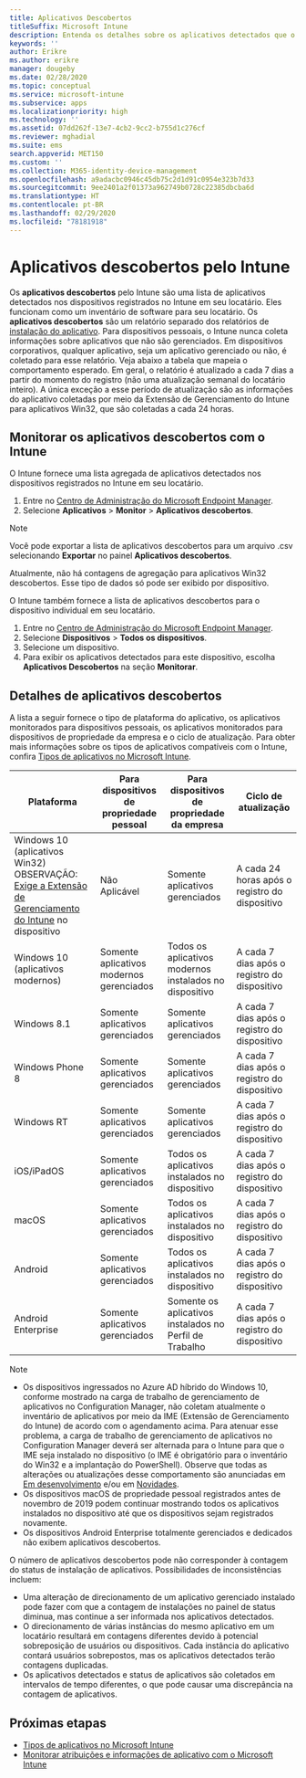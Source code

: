 ```yaml
---
title: Aplicativos Descobertos
titleSuffix: Microsoft Intune
description: Entenda os detalhes sobre os aplicativos detectados que o Intune encontrou em um dispositivo.
keywords: ''
author: Erikre
ms.author: erikre
manager: dougeby
ms.date: 02/28/2020
ms.topic: conceptual
ms.service: microsoft-intune
ms.subservice: apps
ms.localizationpriority: high
ms.technology: ''
ms.assetid: 07dd262f-13e7-4cb2-9cc2-b755d1c276cf
ms.reviewer: mghadial
ms.suite: ems
search.appverid: MET150
ms.custom: ''
ms.collection: M365-identity-device-management
ms.openlocfilehash: a9adacbc0946c45db75c2d1d91c0954e323b7d33
ms.sourcegitcommit: 9ee2401a2f01373a962749b0728c22385dbcba6d
ms.translationtype: HT
ms.contentlocale: pt-BR
ms.lasthandoff: 02/29/2020
ms.locfileid: "78181918"
---
```

# <a name="intune-discovered-apps"></a>Aplicativos descobertos pelo Intune

Os **aplicativos descobertos** pelo Intune são uma lista de aplicativos detectados nos dispositivos registrados no Intune em seu locatário. Eles funcionam como um inventário de software para seu locatário. Os **aplicativos descobertos** são um relatório separado dos relatórios de [instalação do aplicativo](apps-monitor.md). Para dispositivos pessoais, o Intune nunca coleta informações sobre aplicativos que não são gerenciados. Em dispositivos corporativos, qualquer aplicativo, seja um aplicativo gerenciado ou não, é coletado para esse relatório. Veja abaixo a tabela que mapeia o comportamento esperado. Em geral, o relatório é atualizado a cada 7 dias a partir do momento do registro (não uma atualização semanal do locatário inteiro). A única exceção a esse período de atualização são as informações do aplicativo coletadas por meio da Extensão de Gerenciamento do Intune para aplicativos Win32, que são coletadas a cada 24 horas.

## <a name="monitor-discovered-apps-with-intune"></a>Monitorar os aplicativos descobertos com o Intune

O Intune fornece uma lista agregada de aplicativos detectados nos dispositivos registrados no Intune em seu locatário.

1. Entre no [Centro de Administração do Microsoft Endpoint Manager](https://go.microsoft.com/fwlink/?linkid=2109431).
2. Selecione **Aplicativos** > **Monitor** > **Aplicativos descobertos**.

>[!NOTE]
>Você pode exportar a lista de aplicativos descobertos para um arquivo .csv selecionando **Exportar** no painel **Aplicativos descobertos**.
>
>Atualmente, não há contagens de agregação para aplicativos Win32 descobertos. Esse tipo de dados só pode ser exibido por dispositivo.

O Intune também fornece a lista de aplicativos descobertos para o dispositivo individual em seu locatário.

1. Entre no [Centro de Administração do Microsoft Endpoint Manager](https://go.microsoft.com/fwlink/?linkid=2109431).
2. Selecione **Dispositivos** > **Todos os dispositivos**.
3. Selecione um dispositivo.
4. Para exibir os aplicativos detectados para este dispositivo, escolha **Aplicativos Descobertos** na seção **Monitorar**.

## <a name="details-of-discovered-apps"></a>Detalhes de aplicativos descobertos

A lista a seguir fornece o tipo de plataforma do aplicativo, os aplicativos monitorados para dispositivos pessoais, os aplicativos monitorados para dispositivos de propriedade da empresa e o ciclo de atualização. Para obter mais informações sobre os tipos de aplicativos compatíveis com o Intune, confira [Tipos de aplicativos no Microsoft Intune](apps-add.md#app-types-in-microsoft-intune).

| Plataforma | Para dispositivos de propriedade pessoal | Para dispositivos de propriedade da empresa | Ciclo de atualização |
|------------------------------------------------------------------------|----------------------------------|--------------------------------------------------|---------------------------------------|
| Windows 10 (aplicativos Win32) OBSERVAÇÃO: [Exige a Extensão de Gerenciamento do Intune](intune-management-extension.md) no dispositivo | Não Aplicável | Somente aplicativos gerenciados | A cada 24 horas após o registro do dispositivo |
| Windows 10 (aplicativos modernos) | Somente aplicativos modernos gerenciados | Todos os aplicativos modernos instalados no dispositivo | A cada 7 dias após o registro do dispositivo |
| Windows 8.1 | Somente aplicativos gerenciados | Somente aplicativos gerenciados | A cada 7 dias após o registro do dispositivo |
| Windows Phone 8 | Somente aplicativos gerenciados | Somente aplicativos gerenciados | A cada 7 dias após o registro do dispositivo |
| Windows RT | Somente aplicativos gerenciados | Somente aplicativos gerenciados | A cada 7 dias após o registro do dispositivo |
| iOS/iPadOS | Somente aplicativos gerenciados | Todos os aplicativos instalados no dispositivo | A cada 7 dias após o registro do dispositivo |
| macOS | Somente aplicativos gerenciados | Todos os aplicativos instalados no dispositivo | A cada 7 dias após o registro do dispositivo |
| Android | Somente aplicativos gerenciados | Todos os aplicativos instalados no dispositivo | A cada 7 dias após o registro do dispositivo |
| Android Enterprise | Somente aplicativos gerenciados | Somente os aplicativos instalados no Perfil de Trabalho | A cada 7 dias após o registro do dispositivo |

> [!NOTE]
> - Os dispositivos ingressados no Azure AD híbrido do Windows 10, conforme mostrado na carga de trabalho de gerenciamento de aplicativos no Configuration Manager, não coletam atualmente o inventário de aplicativos por meio da IME (Extensão de Gerenciamento do Intune) de acordo com o agendamento acima. Para atenuar esse problema, a carga de trabalho de gerenciamento de aplicativos no Configuration Manager deverá ser alternada para o Intune para que o IME seja instalado no dispositivo (o IME é obrigatório para o inventário do Win32 e a implantação do PowerShell). Observe que todas as alterações ou atualizações desse comportamento são anunciadas em [Em desenvolvimento](../fundamentals/in-development.md) e/ou em [Novidades](../fundamentals/whats-new.md).
> - Os dispositivos macOS de propriedade pessoal registrados antes de novembro de 2019 podem continuar mostrando todos os aplicativos instalados no dispositivo até que os dispositivos sejam registrados novamente.
> - Os dispositivos Android Enterprise totalmente gerenciados e dedicados não exibem aplicativos descobertos.

O número de aplicativos descobertos pode não corresponder à contagem do status de instalação de aplicativos. Possibilidades de inconsistências incluem:

- Uma alteração de direcionamento de um aplicativo gerenciado instalado pode fazer com que a contagem de instalações no painel de status diminua, mas continue a ser informada nos aplicativos detectados.
- O direcionamento de várias instâncias do mesmo aplicativo em um locatário resultará em contagens diferentes devido à potencial sobreposição de usuários ou dispositivos. Cada instância do aplicativo contará usuários sobrepostos, mas os aplicativos detectados terão contagens duplicadas.
- Os aplicativos detectados e status de aplicativos são coletados em intervalos de tempo diferentes, o que pode causar uma discrepância na contagem de aplicativos.

## <a name="next-steps"></a>Próximas etapas

- [Tipos de aplicativos no Microsoft Intune](apps-add.md#app-types-in-microsoft-intune)
- [Monitorar atribuições e informações de aplicativo com o Microsoft Intune](apps-monitor.md)
